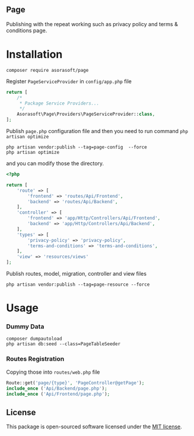 Page
---------------------------
Publishing with the repeat working such as privacy policy and terms & conditions page.

# Installation

```
composer require asorasoft/page
```

Register `PageServiceProvider` in `config/app.php` file

```php
return [
    /*
     * Package Service Providers...
     */
    Asorasoft\Page\Providers\PageServiceProvider::class,
];
```

Publish `page.php` configuration file and then you need to run command `php artisan optimize`

```shell
php artisan vendor:publish --tag=page-config  --force
php artisan optimize
```

and you can modify those the directory.

```php
<?php

return [
    'route' => [
        'frontend' => 'routes/Api/Frontend',
        'backend' => 'routes/Api/Backend',
    ],
    'controller' => [
        'frontend' => 'app/Http/Controllers/Api/Frontend',
        'backend' => 'app/Http/Controllers/Api/Backend',
    ],
    'types' => [
        'privacy-policy' => 'privacy-policy',
        'terms-and-conditions' => 'terms-and-conditions',
    ],
    'view' => 'resources/views'
];
```

Publish routes, model, migration, controller and view files

```shell
php artisan vendor:publish --tag=page-resource --force
```
# Usage

### Dummy Data

```shell
composer dumpautoload
php artisan db:seed --class=PageTableSeeder
```

### Routes Registration

Copying those into ``routes/web.php`` file

```php
Route::get('page/{type}', 'PageController@getPage');
include_once ('Api/Backend/page.php');
include_once ('Api/Frontend/page.php');
```

## License

This package is open-sourced software licensed under the [MIT license](https://opensource.org/licenses/MIT).
